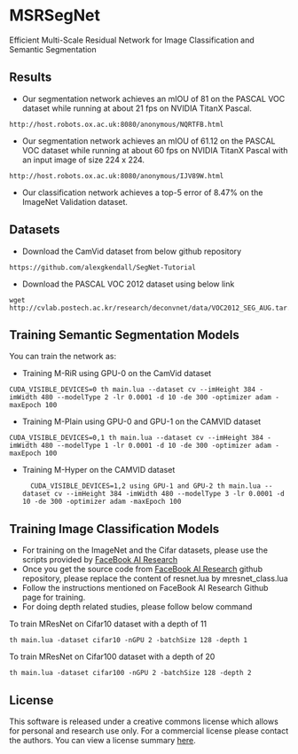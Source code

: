 # MSRSegNet
Efficient Multi-Scale Residual Network for Image Classification and Semantic Segmentation

## Results
* Our segmentation network achieves an mIOU of 81 on the PASCAL VOC dataset while running at about 21 fps on NVIDIA TitanX Pascal.
```
http://host.robots.ox.ac.uk:8080/anonymous/NQRTFB.html
```
* Our segmentation network achieves an mIOU of 61.12 on the PASCAL VOC dataset while running at about 60 fps on NVIDIA TitanX Pascal with an input image of size 224 x 224.
```
http://host.robots.ox.ac.uk:8080/anonymous/IJV89W.html
```
* Our classification network achieves a top-5 error of 8.47% on the ImageNet Validation dataset.


## Datasets
* Download the CamVid dataset from below github repository

```
https://github.com/alexgkendall/SegNet-Tutorial
```
* Download the PASCAL VOC 2012 dataset using below link

```
wget http://cvlab.postech.ac.kr/research/deconvnet/data/VOC2012_SEG_AUG.tar.gz
```

## Training Semantic Segmentation Models
You can train the network as:
* Training M-RiR using GPU-0 on the CamVid dataset

```
CUDA_VISIBLE_DEVICES=0 th main.lua --dataset cv --imHeight 384 -imWidth 480 --modelType 2 -lr 0.0001 -d 10 -de 300 -optimizer adam -maxEpoch 100
```
  
* Training M-Plain using GPU-0 and GPU-1 on the CAMVID dataset

```
CUDA_VISIBLE_DEVICES=0,1 th main.lua --dataset cv --imHeight 384 -imWidth 480 --modelType 1 -lr 0.0001 -d 10 -de 300 -optimizer adam -maxEpoch 100
```
* Training M-Hyper on the CAMVID dataset

  ```
    CUDA_VISIBLE_DEVICES=1,2 using GPU-1 and GPU-2 th main.lua --dataset cv --imHeight 384 -imWidth 480 --modelType 3 -lr 0.0001 -d 10 -de 300 -optimizer adam -maxEpoch 100
  ```
  
## Training Image Classification Models
* For training on the ImageNet and the Cifar datasets, please use the scripts provided by [FaceBook AI Research](https://github.com/facebook/fb.resnet.torch)
* Once you get the source code from [FaceBook AI Research](https://github.com/facebook/fb.resnet.torch) github repository, please replace the content of resnet.lua by mresnet_class.lua
* Follow the instructions mentioned on FaceBook AI Research Github page for training.
* For doing depth related studies, please follow below command

To train MResNet on Cifar10 dataset with a depth of 11
```
th main.lua -dataset cifar10 -nGPU 2 -batchSize 128 -depth 1
```

To train MResNet on Cifar100 dataset with a depth of 20
```
th main.lua -dataset cifar100 -nGPU 2 -batchSize 128 -depth 2
```


## License
This software is released under a creative commons license which allows for personal and research use only. For a commercial license please contact the authors. You can view a license summary [here](http://creativecommons.org/licenses/by-nc/4.0/).
